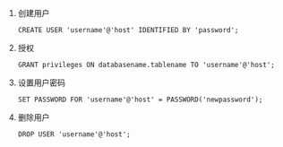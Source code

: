 1. 创建用户
   ```mysql
   CREATE USER 'username'@'host' IDENTIFIED BY 'password';
   ```

2. 授权

   ```mysql
   GRANT privileges ON databasename.tablename TO 'username'@'host';
   ```

3. 设置用户密码

   ```mysql
   SET PASSWORD FOR 'username'@'host' = PASSWORD('newpassword');
   ```

4. 删除用户

   ```mysql
   DROP USER 'username'@'host';
   ```

